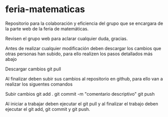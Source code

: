 # feria-matematicas
Repositorio para la colaboración y eficiencia del grupo que se encargara de la parte web de la feria de matemáticas.

Revisen el grupo web para aclarar cualquier duda, gracias.

Antes de realizar cualquier modificación deben descargar los cambios que otras personas han subido, para ello realizen los pasos detallados más abajo

Descargar cambios
git pull

Al finalizar deben subir sus cambios al repositorio en github, para ello van a realizar los siguentes comandos

Subir cambios
git add .
git commit -m "comentario descriptivo"
git push

Al iniciar a trabajar deben ejecutar el git pull y al finalizar el trabajo deben ejecutar el git add, git commit y git push.